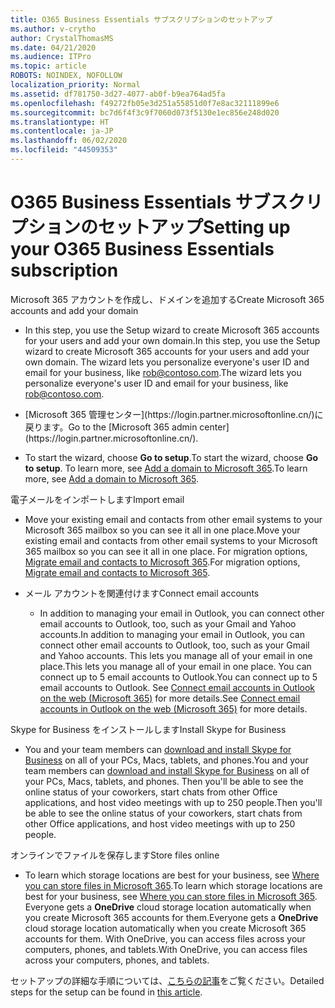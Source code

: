 ```yaml
---
title: O365 Business Essentials サブスクリプションのセットアップ
ms.author: v-crytho
author: CrystalThomasMS
ms.date: 04/21/2020
ms.audience: ITPro
ms.topic: article
ROBOTS: NOINDEX, NOFOLLOW
localization_priority: Normal
ms.assetid: df781750-3d27-4077-ab0f-b9ea764ad5fa
ms.openlocfilehash: f49272fb05e3d251a55851d0f7e8ac32111899e6
ms.sourcegitcommit: bc7d6f4f3c9f7060d073f5130e1ec856e248d020
ms.translationtype: HT
ms.contentlocale: ja-JP
ms.lasthandoff: 06/02/2020
ms.locfileid: "44509353"
---
```

# <a name="setting-up-your-o365-business-essentials-subscription"></a><span data-ttu-id="29ade-102">O365 Business Essentials サブスクリプションのセットアップ</span><span class="sxs-lookup"><span data-stu-id="29ade-102">Setting up your O365 Business Essentials subscription</span></span>

<span data-ttu-id="29ade-103">Microsoft 365 アカウントを作成し、ドメインを追加する</span><span class="sxs-lookup"><span data-stu-id="29ade-103">Create Microsoft 365 accounts and add your domain</span></span>
  
- <span data-ttu-id="29ade-104">In this step, you use the Setup wizard to create Microsoft 365 accounts for your users and add your own domain.</span><span class="sxs-lookup"><span data-stu-id="29ade-104">In this step, you use the Setup wizard to create Microsoft 365 accounts for your users and add your own domain.</span></span> <span data-ttu-id="29ade-105">The wizard lets you personalize everyone's user ID and email for your business, like [rob@contoso.com](mailto:rob@contoso.com).</span><span class="sxs-lookup"><span data-stu-id="29ade-105">The wizard lets you personalize everyone's user ID and email for your business, like [rob@contoso.com](mailto:rob@contoso.com).</span></span>
    
- <span data-ttu-id="29ade-106">
            [Microsoft 365 管理センター](https://login.partner.microsoftonline.cn/)に戻ります。</span><span class="sxs-lookup"><span data-stu-id="29ade-106">Go to the [Microsoft 365 admin center](https://login.partner.microsoftonline.cn/).</span></span>
    
- <span data-ttu-id="29ade-107">To start the wizard, choose **Go to setup**.</span><span class="sxs-lookup"><span data-stu-id="29ade-107">To start the wizard, choose **Go to setup**.</span></span> <span data-ttu-id="29ade-108">To learn more, see [Add a domain to Microsoft 365](https://docs.microsoft.com/microsoft-365/admin/setup/add-domain).</span><span class="sxs-lookup"><span data-stu-id="29ade-108">To learn more, see [Add a domain to Microsoft 365](https://docs.microsoft.com/microsoft-365/admin/setup/add-domain).</span></span>
    
<span data-ttu-id="29ade-109">電子メールをインポートします</span><span class="sxs-lookup"><span data-stu-id="29ade-109">Import email</span></span>
  
- <span data-ttu-id="29ade-110">Move your existing email and contacts from other email systems to your Microsoft 365 mailbox so you can see it all in one place.</span><span class="sxs-lookup"><span data-stu-id="29ade-110">Move your existing email and contacts from other email systems to your Microsoft 365 mailbox so you can see it all in one place.</span></span> <span data-ttu-id="29ade-111">For migration options, [Migrate email and contacts to Microsoft 365](https://docs.microsoft.com/microsoft-365/admin/setup/migrate-email-and-contacts-admin).</span><span class="sxs-lookup"><span data-stu-id="29ade-111">For migration options, [Migrate email and contacts to Microsoft 365](https://docs.microsoft.com/microsoft-365/admin/setup/migrate-email-and-contacts-admin).</span></span>
    
- <span data-ttu-id="29ade-112">メール アカウントを関連付けます</span><span class="sxs-lookup"><span data-stu-id="29ade-112">Connect email accounts</span></span>
    
  - <span data-ttu-id="29ade-113">In addition to managing your email in Outlook, you can connect other email accounts to Outlook, too, such as your Gmail and Yahoo accounts.</span><span class="sxs-lookup"><span data-stu-id="29ade-113">In addition to managing your email in Outlook, you can connect other email accounts to Outlook, too, such as your Gmail and Yahoo accounts.</span></span> <span data-ttu-id="29ade-114">This lets you manage all of your email in one place.</span><span class="sxs-lookup"><span data-stu-id="29ade-114">This lets you manage all of your email in one place.</span></span> <span data-ttu-id="29ade-115">You can connect up to 5 email accounts to Outlook.</span><span class="sxs-lookup"><span data-stu-id="29ade-115">You can connect up to 5 email accounts to Outlook.</span></span> <span data-ttu-id="29ade-116">See [Connect email accounts in Outlook on the web (Microsoft 365)](https://support.office.com/Article/Connect-email-accounts-in-Outlook-on-the-web-Office-365-d7012ff0-924f-4f78-8aca-c3912d886c4d) for more details.</span><span class="sxs-lookup"><span data-stu-id="29ade-116">See [Connect email accounts in Outlook on the web (Microsoft 365)](https://support.office.com/Article/Connect-email-accounts-in-Outlook-on-the-web-Office-365-d7012ff0-924f-4f78-8aca-c3912d886c4d) for more details.</span></span> 
    
<span data-ttu-id="29ade-117">Skype for Business をインストールします</span><span class="sxs-lookup"><span data-stu-id="29ade-117">Install Skype for Business</span></span>
  
- <span data-ttu-id="29ade-118">You and your team members can [download and install Skype for Business](https://support.office.com/Article/download-and-install-Skype-for-Business-8a0d4da8-9d58-44f9-9759-5c8f340cb3fb) on all of your PCs, Macs, tablets, and phones.</span><span class="sxs-lookup"><span data-stu-id="29ade-118">You and your team members can [download and install Skype for Business](https://support.office.com/Article/download-and-install-Skype-for-Business-8a0d4da8-9d58-44f9-9759-5c8f340cb3fb) on all of your PCs, Macs, tablets, and phones.</span></span> <span data-ttu-id="29ade-119">Then you'll be able to see the online status of your coworkers, start chats from other Office applications, and host video meetings with up to 250 people.</span><span class="sxs-lookup"><span data-stu-id="29ade-119">Then you'll be able to see the online status of your coworkers, start chats from other Office applications, and host video meetings with up to 250 people.</span></span> 
    
<span data-ttu-id="29ade-120">オンラインでファイルを保存します</span><span class="sxs-lookup"><span data-stu-id="29ade-120">Store files online</span></span>
  
- <span data-ttu-id="29ade-121">To learn which storage locations are best for your business, see [Where you can store files in Microsoft 365](https://support.office.com/article/c7c20284-bc94-47f4-9728-d28e9daf0790.aspx).</span><span class="sxs-lookup"><span data-stu-id="29ade-121">To learn which storage locations are best for your business, see [Where you can store files in Microsoft 365](https://support.office.com/article/c7c20284-bc94-47f4-9728-d28e9daf0790.aspx).</span></span> <span data-ttu-id="29ade-122">Everyone gets a **OneDrive** cloud storage location automatically when you create Microsoft 365 accounts for them.</span><span class="sxs-lookup"><span data-stu-id="29ade-122">Everyone gets a **OneDrive** cloud storage location automatically when you create Microsoft 365 accounts for them.</span></span> <span data-ttu-id="29ade-123">With OneDrive, you can access files across your computers, phones, and tablets.</span><span class="sxs-lookup"><span data-stu-id="29ade-123">With OneDrive, you can access files across your computers, phones, and tablets.</span></span> 
    
<span data-ttu-id="29ade-124">セットアップの詳細な手順については、[こちらの記事](https://docs.microsoft.com/microsoft-365/admin/setup/setup)をご覧ください。</span><span class="sxs-lookup"><span data-stu-id="29ade-124">Detailed steps for the setup can be found in [this article](https://docs.microsoft.com/microsoft-365/admin/setup/setup).</span></span>
  

